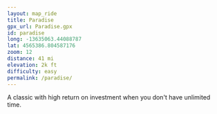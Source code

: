 ```yaml
---
layout: map_ride
title: Paradise
gpx_url: Paradise.gpx
id: paradise
long: -13635063.44088787
lat: 4565386.804587176
zoom: 12
distance: 41 mi
elevation: 2k ft
difficulty: easy
permalink: /paradise/
---
```

A classic with high return on investment when you don't have unlimited time.